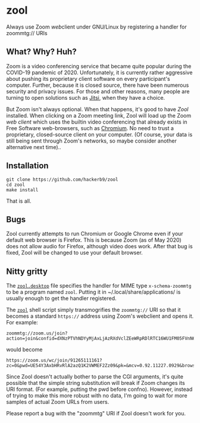 # zool

Always use Zoom *web*client under GNU/Linux by registering a handler
for zoommtg:// URIs

## What? Why? Huh?

Zoom is a video conferencing service that became quite popular during
the COVID-19 pandemic of 2020. Unfortunately, it is currently rather
aggressive about pushing its proprietary client software on every
participant's computer. Further, because it is closed source, there
have been numerous security and privacy issues. For those and other
reasons, many people are turning to open solutions such as
[Jitsi](jitsi.org), when they have a choice.

But Zoom isn't always optional. When that happens, it's good to have
*Zool* installed. When clicking on a Zoom meeting link, Zool will load
up the Zoom *web client* which uses the builtin video conferencing
that already exists in Free Software web-browsers, such as
[Chromium](https://www.chromium.org/developers/how-tos/get-the-code).
No need to trust a proprietary, closed-source client on your computer.
(Of course, your data is still being sent through Zoom's networks, so
maybe consider another alternative next time)..

## Installation

```
git clone https://github.com/hackerb9/zool
cd zool
make install
```

That is all.

## Bugs

Zool currently attempts to run Chromium or Google Chrome even if your
default web browser is Firefox. This is because Zoom (as of May 2020)
does not allow audio for Firefox, although video does work. After that
bug is fixed, Zool will be changed to use your default browser.

## Nitty gritty

The [`zool.desktop`](https://github.com/hackerb9/zool/blob/master/zool.desktop)
file specifies the handler for MIME type `x-schema-zoommtg` to be a
program named `zool`. Putting it in ~/.local/share/applications/ is
usually enough to get the handler registered.

The [`zool`](https://github.com/hackerb9/zool/blob/master/zool.desktop) 
shell script simply transmogrifies the `zoommtg://` URI so that it
becomes a standard `https://` address using Zoom's webclient and opens
it. For example:

```
zoommtg://zoom.us/join?action=join&confid=dXNzPTVhNDYyMjAxLjAzRXdVclZEeWRpRDlRTC16WU1FM05FVnN6c0pFVk9uanpRWlJjQjVQUzAzbkp3eVkwU1RnZ1g5U2pScDhjakRfOG5KeTRzcXhCSHVJVG1La2Z5aGlBJTNEJTNEJnRpZD01OTVkMzMzMDdmYTc0OTk5YjcyYWQ3ZTUzMjllNmFiMA%3D%3D&confno=91265111161&zc=0&pwd=UE54Y3AxbHRvRlA2azQ1K2VWMEF2Zz09&pk=&mcv=0.92.11227.0929&browser=chrome
```

would become

```
https://zoom.us/wc/join/91265111161?zc=0&pwd=UE54Y3AxbHRvRlA2azQ1K2VWMEF2Zz09&pk=&mcv=0.92.11227.0929&browser=chrome
```

Since Zool doesn't actually bother to parse the CGI arguments, it's
quite possible that the simple string substitution will break if Zoom
changes its URI format. (For example, putting the pwd before confno).
However, instead of trying to make this more robust with no data, I'm
going to wait for more samples of actual Zoom URLs from users.

Please report a bug with the "zoommtg" URI if Zool doesn't work for you.

